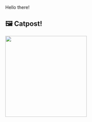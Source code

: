 Hello there!



## 🖼️ Catpost!

<sub>
    <img src="https://cdn2.thecatapi.com/images/e9r.jpg" height="256">
</sub>

